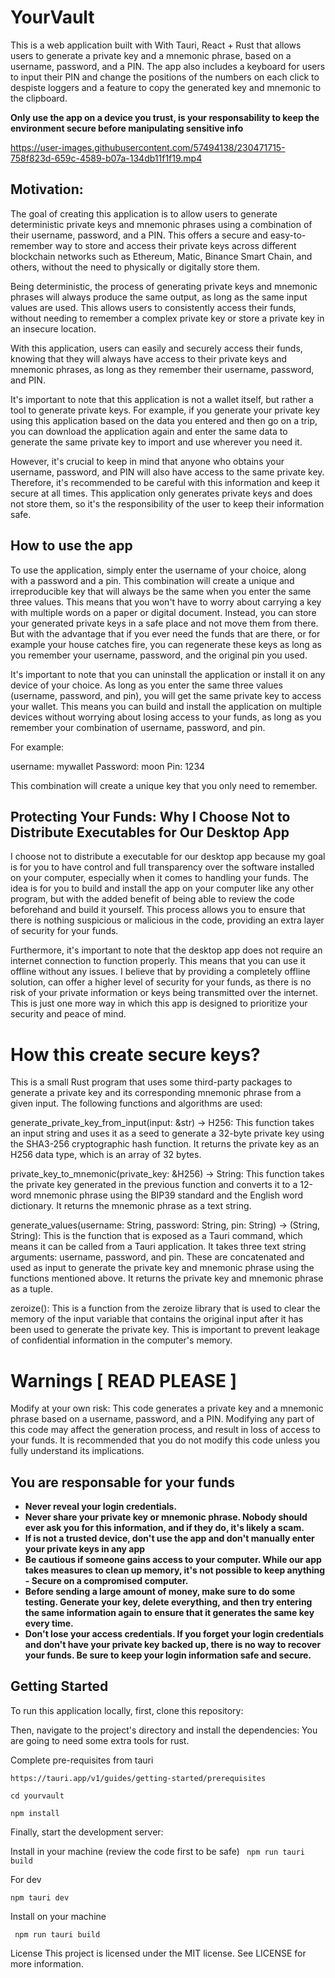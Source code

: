 # YourVault

This is a web application built with With Tauri, React + Rust that allows users to generate a private key and a mnemonic phrase, based on a username, password, and a PIN. The app also includes a keyboard for users to input their PIN and change the positions of the numbers on each click to despiste loggers and a feature to copy the generated key and mnemonic to the clipboard.

**Only use the app on a device you trust, is your responsability to keep the environment secure before manipulating sensitive info**

https://user-images.githubusercontent.com/57494138/230471715-758f823d-659c-4589-b07a-134db11f1f19.mp4

## Motivation:

The goal of creating this application is to allow users to generate deterministic private keys and mnemonic phrases using a combination of their username, password, and a PIN. This offers a secure and easy-to-remember way to store and access their private keys across different blockchain networks such as Ethereum, Matic, Binance Smart Chain, and others, without the need to physically or digitally store them.

Being deterministic, the process of generating private keys and mnemonic phrases will always produce the same output, as long as the same input values are used. This allows users to consistently access their funds, without needing to remember a complex private key or store a private key in an insecure location.

With this application, users can easily and securely access their funds, knowing that they will always have access to their private keys and mnemonic phrases, as long as they remember their username, password, and PIN.

It's important to note that this application is not a wallet itself, but rather a tool to generate private keys. For example, if you generate your private key using this application based on the data you entered and then go on a trip, you can download the application again and enter the same data to generate the same private key to import and use wherever you need it.

However, it's crucial to keep in mind that anyone who obtains your username, password, and PIN will also have access to the same private key. Therefore, it's recommended to be careful with this information and keep it secure at all times. This application only generates private keys and does not store them, so it's the responsibility of the user to keep their information safe.

## How to use the app

To use the application, simply enter the username of your choice, along with a password and a pin. This combination will create a unique and irreproducible key that will always be the same when you enter the same three values. This means that you won't have to worry about carrying a key with multiple words on a paper or digital document. Instead, you can store your generated private keys in a safe place and not move them from there. But with the advantage that if you ever need the funds that are there, or for example your house catches fire, you can regenerate these keys as long as you remember your username, password, and the original pin you used.

It's important to note that you can uninstall the application or install it on any device of your choice. As long as you enter the same three values (username, password, and pin), you will get the same private key to access your wallet. This means you can build and install the application on multiple devices without worrying about losing access to your funds, as long as you remember your combination of username, password, and pin.

For example:

username: mywallet
Password: moon
Pin: 1234

This combination will create a unique key that you only need to remember.

## Protecting Your Funds: Why I Choose Not to Distribute Executables for Our Desktop App

I choose not to distribute a executable for our desktop app because my goal is for you to have control and full transparency over the software installed on your computer, especially when it comes to handling your funds. The idea is for you to build and install the app on your computer like any other program, but with the added benefit of being able to review the code beforehand and build it yourself. This process allows you to ensure that there is nothing suspicious or malicious in the code, providing an extra layer of security for your funds.

Furthermore, it's important to note that the desktop app does not require an internet connection to function properly. This means that you can use it offline without any issues. I believe that by providing a completely offline solution, can offer a higher level of security for your funds, as there is no risk of your private information or keys being transmitted over the internet. This is just one more way in which this app is designed to prioritize your security and peace of mind.

# How this create secure keys?

This is a small Rust program that uses some third-party packages to generate a private key and its corresponding mnemonic phrase from a given input. The following functions and algorithms are used:

generate_private_key_from_input(input: &str) -> H256: This function takes an input string and uses it as a seed to generate a 32-byte private key using the SHA3-256 cryptographic hash function. It returns the private key as an H256 data type, which is an array of 32 bytes.

private_key_to_mnemonic(private_key: &H256) -> String: This function takes the private key generated in the previous function and converts it to a 12-word mnemonic phrase using the BIP39 standard and the English word dictionary. It returns the mnemonic phrase as a text string.

generate_values(username: String, password: String, pin: String) -> (String, String): This is the function that is exposed as a Tauri command, which means it can be called from a Tauri application. It takes three text string arguments: username, password, and pin. These are concatenated and used as input to generate the private key and mnemonic phrase using the functions mentioned above. It returns the private key and mnemonic phrase as a tuple.

zeroize(): This is a function from the zeroize library that is used to clear the memory of the input variable that contains the original input after it has been used to generate the private key. This is important to prevent leakage of confidential information in the computer's memory.

# Warnings [ READ PLEASE ]

Modify at your own risk: This code generates a private key and a mnemonic phrase based on a username, password, and a PIN. Modifying any part of this code may affect the generation process, and result in loss of access to your funds. It is recommended that you do not modify this code unless you fully understand its implications.

## You are responsable for your funds

- **Never reveal your login credentials.**
- **Never share your private key or mnemonic phrase. Nobody should ever ask you for this information, and if they do, it's likely a scam.**
- **If is not a trusted device, don't use the app and don't manually enter your private keys in any app**
- **Be cautious if someone gains access to your computer. While our app takes measures to clean up memory, it's not possible to keep anything - Secure on a compromised computer.**
- **Before sending a large amount of money, make sure to do some testing. Generate your key, delete everything, and then try entering the same information again to ensure that it generates the same key every time.**
- **Don't lose your access credentials. If you forget your login credentials and don't have your private key backed up, there is no way to recover your funds. Be sure to keep your login information safe and secure.**

## Getting Started

To run this application locally, first, clone this repository:

Then, navigate to the project's directory and install the dependencies: You are going to need some extra tools for rust.

Complete pre-requisites from tauri

`https://tauri.app/v1/guides/getting-started/prerequisites`

```
cd yourvault
```

```
npm install
```

Finally, start the development server:

Install in your machine (review the code first to be safe)
` npm run tauri build`

For dev

```
npm tauri dev
```

Install on your machine

` npm run tauri build`

License
This project is licensed under the MIT license. See LICENSE for more information.
